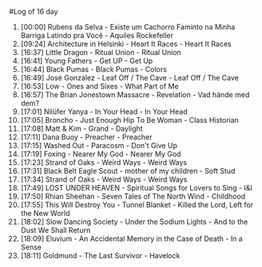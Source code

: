 #Log of 16 day

1. [00:00] Rubens da Selva - Existe um Cachorro Faminto na Minha Barriga Latindo pra Você - Aquiles Rockefeller
1. [09:24] Architecture in Helsinki - Heart It Races - Heart It Races
1. [16:37] Little Dragon - Ritual Union - Ritual Union
1. [16:41] Young Fathers - Get UP - Get Up
1. [16:44] Black Pumas - Black Pumas - Colors
1. [16:49] José González - Leaf Off / The Cave - Leaf Off / The Cave
1. [16:53] Low - Ones and Sixes - What Part of Me
1. [16:57] The Brian Jonestown Massacre - Revelation - Vad hände med dem?
1. [17:01] Nilüfer Yanya - In Your Head - In Your Head
1. [17:05] Broncho - Just Enough Hip To Be Woman - Class Historian
1. [17:08] Matt & Kim - Grand - Daylight
1. [17:11] Dana Buoy - Preacher - Preacher
1. [17:15] Washed Out - Paracosm - Don't Give Up
1. [17:19] Foxing - Nearer My God - Nearer My God
1. [17:23] Strand of Oaks - Weird Ways - Weird Ways
1. [17:31] Black Belt Eagle Scout - mother of my children - Soft Stud
1. [17:34] Strand of Oaks - Weird Ways - Weird Ways
1. [17:49] LOST UNDER HEAVEN - Spiritual Songs for Lovers to Sing - I&I
1. [17:50] Rhian Sheehan - Seven Tales of The North Wind - Childhood
1. [17:55] This Will Destroy You - Tunnel Blanket - Killed the Lord, Left for the New World
1. [18:02] Slow Dancing Society - Under the Sodium Lights - And to the Dust We Shall Return
1. [18:09] Eluvium - An Accidental Memory in the Case of Death - In a Sense
1. [18:11] Goldmund - The Last Survivor - Havelock
